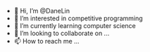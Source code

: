 - 👋 Hi, I’m @DaneLin
- 👀 I’m interested in competitive programming
- 🌱 I’m currently learning computer science
- 💞️ I’m looking to collaborate on ...
- 📫 How to reach me ...

<!---
DaneLin/DaneLin is a ✨ special ✨ repository because its `README.md` (this file) appears on your GitHub profile.
You can click the Preview link to take a look at your changes.
--->
